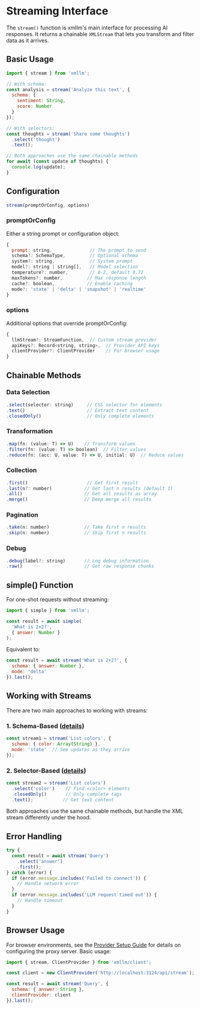 # Streaming Interface

The `stream()` function is xmllm's main interface for processing AI responses. It returns a chainable `XMLStream` that lets you transform and filter data as it arrives.

## Basic Usage

```javascript
import { stream } from 'xmllm';

// With schema:
const analysis = stream('Analyze this text', {
  schema: {
    sentiment: String,
    score: Number
  }
});

// With selectors:
const thoughts = stream('Share some thoughts')
  .select('thought')
  .text();

// Both approaches use the same chainable methods
for await (const update of thoughts) {
  console.log(update);
}
```

## Configuration

```javascript
stream(promptOrConfig, options)
```

### promptOrConfig
Either a string prompt or configuration object:
```javascript
{
  prompt: string,              // The prompt to send
  schema?: SchemaType,         // Optional schema
  system?: string,             // System prompt
  model?: string | string[],   // Model selection
  temperature?: number,        // 0-2, default 0.72
  maxTokens?: number,         // Max response length
  cache?: boolean,            // Enable caching
  mode?: 'state' | 'delta' | 'snapshot' | 'realtime'
}
```

### options
Additional options that override promptOrConfig:
```javascript
{
  llmStream?: StreamFunction,  // Custom stream provider
  apiKeys?: Record<string, string>,  // Provider API keys
  clientProvider?: ClientProvider    // For browser usage
}
```

## Chainable Methods

### Data Selection
```javascript
.select(selector: string)     // CSS selector for elements
.text()                       // Extract text content
.closedOnly()                 // Only complete elements
```

### Transformation
```javascript
.map(fn: (value: T) => U)    // Transform values
.filter(fn: (value: T) => boolean)  // Filter values
.reduce(fn: (acc: U, value: T) => U, initial: U)  // Reduce values
```

### Collection
```javascript
.first()                      // Get first result
.last(n?: number)            // Get last n results (default 1)
.all()                       // Get all results as array
.merge()                     // Deep merge all results
```

### Pagination
```javascript
.take(n: number)             // Take first n results
.skip(n: number)             // Skip first n results
```

### Debug
```javascript
.debug(label?: string)       // Log debug information
.raw()                       // Get raw response chunks
```

## simple() Function

For one-shot requests without streaming:

```javascript
import { simple } from 'xmllm';

const result = await simple(
  'What is 2+2?',
  { answer: Number }
);
```

Equivalent to:
```javascript
const result = await stream('What is 2+2?', {
  schema: { answer: Number },
  mode: 'delta'
}).last();
```

## Working with Streams

There are two main approaches to working with streams:

### 1. Schema-Based ([details](./schema_streaming.md))
```javascript
const stream1 = stream('List colors', {
  schema: { color: Array(String) },
  mode: 'state'  // See updates as they arrive
});
```

### 2. Selector-Based ([details](./raw_streaming.md))
```javascript
const stream2 = stream('List colors')
  .select('color')    // Find <color> elements
  .closedOnly()       // Only complete tags
  .text();           // Get text content
```

Both approaches use the same chainable methods, but handle the XML stream differently under the hood.

## Error Handling

```javascript
try {
  const result = await stream('Query')
    .select('answer')
    .first();
} catch (error) {
  if (error.message.includes('Failed to connect')) {
    // Handle network error
  }
  if (error.message.includes('LLM request timed out')) {
    // Handle timeout
  }
}
```

## Browser Usage

For browser environments, see the [Provider Setup Guide](./providers.md#browser-usage) for details on configuring the proxy server. Basic usage:

```javascript
import { stream, ClientProvider } from 'xmllm/client';

const client = new ClientProvider('http://localhost:3124/api/stream');

const result = await stream('Query', {
  schema: { answer: String },
  clientProvider: client
}).last();
``` 

